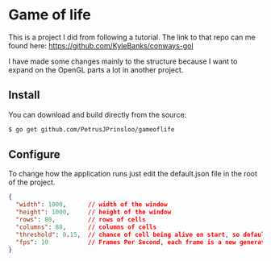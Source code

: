 # Game of life

This is a project I did from following a tutorial. The link to that repo can me found here: https://github.com/KyleBanks/conways-gol

I have made some changes mainly to the structure because I want to expand on the OpenGL parts a lot in another project.

## Install

You can download and build directly from the source: 

```sh
$ go get github.com/PetrusJPrinsloo/gameoflife
```

## Configure

To change how the application runs just edit the default.json file in the root of the project.

```json
{
  "width": 1000,      // width of the window
  "height": 1000,     // height of the window
  "rows": 80,         // rows of cells
  "columns": 80,      // columns of cells
  "threshold": 0.15,  // chance of cell being alive on start, so default is 15%
  "fps": 10           // Frames Per Second, each frame is a new generation
}
``` 